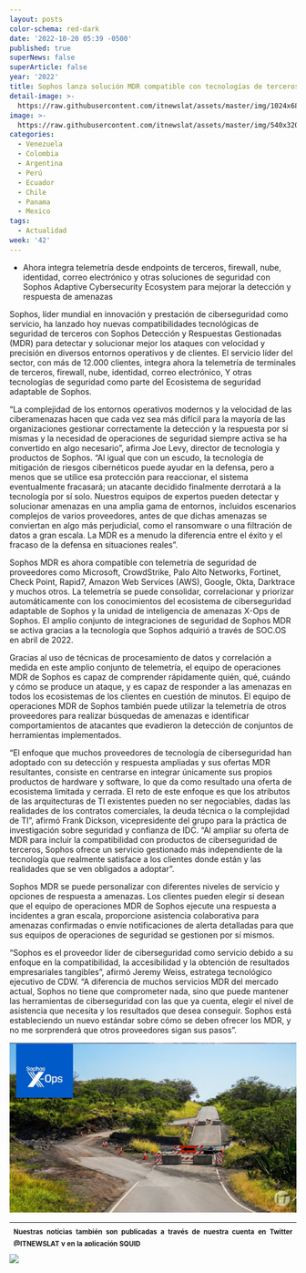 ```yaml
---
layout: posts
color-schema: red-dark
date: '2022-10-20 05:39 -0500'
published: true
superNews: false
superArticle: false
year: '2022'
title: Sophos lanza solución MDR compatible con tecnologías de terceros
detail-image: >-
  https://raw.githubusercontent.com/itnewslat/assets/master/img/1024x680/sophos-nextway-g.jpg
image: >-
  https://raw.githubusercontent.com/itnewslat/assets/master/img/540x320/sophos-nextway-p.jpg
categories:
  - Venezuela
  - Colombia
  - Argentina
  - Perú
  - Ecuador
  - Chile
  - Panama
  - Mexico
tags:
  - Actualidad
week: '42'
---
```

- Ahora integra telemetría desde endpoints de terceros, firewall, nube, identidad, correo electrónico y otras soluciones de seguridad con Sophos Adaptive Cybersecurity Ecosystem para mejorar la detección y respuesta de amenazas

Sophos, líder mundial en innovación y prestación de ciberseguridad como servicio, ha lanzado hoy nuevas compatibilidades tecnológicas de seguridad de terceros con Sophos Detección y Respuestas Gestionadas (MDR) para detectar y solucionar mejor los ataques con velocidad y precisión en diversos entornos operativos y de clientes. El servicio líder del sector, con más de 12.000 clientes, integra ahora la telemetría de terminales de terceros, firewall, nube, identidad, correo electrónico, Y otras tecnologías de seguridad como parte del Ecosistema de seguridad adaptable de Sophos.
 
“La complejidad de los entornos operativos modernos y la velocidad de las ciberamenazas hacen que  cada vez sea más difícil para la mayoría de las organizaciones gestionar correctamente la detección y la respuesta por sí mismas y la necesidad de operaciones de seguridad siempre activa se ha convertido en algo necesario”, afirma Joe Levy, director de tecnología y productos de Sophos. “Al igual que con un escudo, la tecnología de mitigación de riesgos cibernéticos puede ayudar en la defensa, pero a menos que se utilice esa protección para reaccionar, el sistema eventualmente fracasará; un atacante decidido finalmente derrotará a la tecnología por sí solo. Nuestros equipos de expertos pueden detectar y solucionar amenazas en una amplia gama de entornos, incluidos escenarios complejos de varios proveedores, antes de que dichas amenazas se conviertan en algo más perjudicial, como el ransomware o una filtración de datos a gran escala. La MDR es a menudo la diferencia entre el éxito y el fracaso de la defensa en situaciones reales”.
 
Sophos MDR es ahora compatible con telemetría de seguridad de proveedores como Microsoft, CrowdStrike, Palo Alto Networks, Fortinet, Check Point, Rapid7, Amazon Web Services (AWS), Google, Okta, Darktrace y muchos otros. La telemetría se puede consolidar, correlacionar y priorizar automáticamente con los conocimientos del ecosistema de ciberseguridad adaptable de Sophos y la unidad de inteligencia de amenazas X-Ops de Sophos. El amplio conjunto de integraciones de seguridad de Sophos MDR se activa gracias a la tecnología que Sophos adquirió a través de SOC.OS en abril de 2022.
 
Gracias al uso de técnicas de procesamiento de datos y correlación a medida en este amplio conjunto de telemetría, el equipo de operaciones MDR de Sophos es capaz de comprender rápidamente quién, qué, cuándo y cómo se produce un ataque, y es capaz de responder a las amenazas en todos los ecosistemas de los clientes en cuestión de minutos. El equipo de operaciones MDR de Sophos también puede utilizar la telemetría de otros proveedores para realizar búsquedas de amenazas e identificar comportamientos de atacantes que evadieron la detección de conjuntos de herramientas implementados.
 
“El enfoque que muchos proveedores de tecnología de ciberseguridad han adoptado con su detección y respuesta ampliadas y sus ofertas MDR resultantes, consiste en centrarse en integrar únicamente sus propios productos de hardware y software, lo que da como resultado una oferta de ecosistema limitada y cerrada. El reto de este enfoque es que los atributos de las arquitecturas de TI existentes pueden no ser negociables, dadas las realidades de los contratos comerciales, la deuda técnica o la complejidad de TI”, afirmó Frank Dickson, vicepresidente del grupo para la práctica de investigación sobre seguridad y confianza de IDC. “Al ampliar su oferta de MDR para incluir la compatibilidad con productos de ciberseguridad de terceros, Sophos ofrece un servicio gestionado más independiente de la tecnología que realmente satisface a los clientes donde están y las realidades que se ven obligados a adoptar”.
 
Sophos MDR se puede personalizar con diferentes niveles de servicio y opciones de respuesta a amenazas. Los clientes pueden elegir si desean que el equipo de operaciones MDR de Sophos ejecute una respuesta a incidentes a gran escala, proporcione asistencia colaborativa para amenazas confirmadas o envíe notificaciones de alerta detalladas para que sus equipos de operaciones de seguridad se gestionen por sí mismos.
 
“Sophos es el proveedor líder de ciberseguridad como servicio debido a su enfoque en la compatibilidad, la accesibilidad y la obtención de resultados empresariales tangibles”, afirmó Jeremy Weiss, estratega tecnológico ejecutivo de CDW. “A diferencia de muchos servicios MDR del mercado actual, Sophos no tiene que comprometer nada, sino que puede mantener las herramientas de ciberseguridad con las que ya cuenta, elegir el nivel de asistencia que necesita y los resultados que desea conseguir. Sophos está estableciendo un nuevo estándar sobre cómo se deben ofrecer los MDR, y no me sorprenderá que otros proveedores sigan sus pasos”.

![](https://raw.githubusercontent.com/itnewslat/assets/master/img/540x320/sophos-nextway-p.jpg)

<table style="height: 42px;" width="569">
<tbody>
<tr>
<td style="text-align: justify;"><sub><strong>Nuestras noticias también son publicadas a través de nuestra cuenta en Twitter <a href="https://twitter.com/itnewslat?lang=es">@ITNEWSLAT</a> y en la aplicación <a href="https://squidapp.co/en/">SQUID</a></strong></sub></td>
</tr>
</tbody>
</table>

<img src="https://tracker.metricool.com/c3po.jpg?hash=56f88a41e39ab42c063cc51676587a04"/>